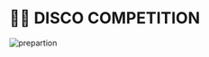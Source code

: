 # **🕺🪩 DISCO COMPETITION**

![prepartion](https://github.com/user-attachments/assets/4613d2b3-493e-431c-94c0-f6e211dddb7b)
